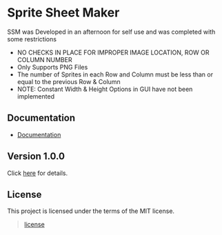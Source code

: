 # Sprite Sheet Maker
SSM was Developed in an afternoon for self use and was completed with some restrictions
* NO CHECKS IN PLACE FOR IMPROPER IMAGE LOCATION, ROW OR COLUMN NUMBER
* Only Supports PNG Files
* The number of Sprites in each Row and Column must be less than or equal to the previous Row & Column
* NOTE: Constant Width & Height Options in GUI have not been implemented

## Documentation
- [Documentation](DOCUMENTATION.md)

## Version 1.0.0
Click [here](RELEASE-NOTES.md) for details.

## License
This project is licensed under the terms of the MIT license.
> [license](LICENSE)
